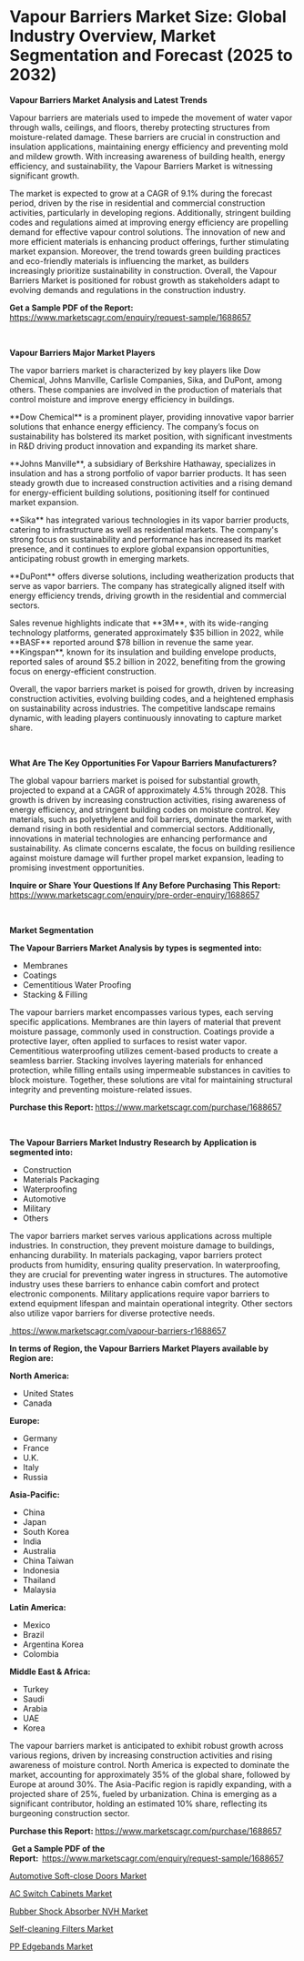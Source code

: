 <p><h1>Vapour Barriers Market Size: Global Industry Overview, Market Segmentation and Forecast (2025 to 2032)</h1></p><p><strong>Vapour Barriers Market Analysis and Latest Trends</strong></p>
<p><p>Vapour barriers are materials used to impede the movement of water vapor through walls, ceilings, and floors, thereby protecting structures from moisture-related damage. These barriers are crucial in construction and insulation applications, maintaining energy efficiency and preventing mold and mildew growth. With increasing awareness of building health, energy efficiency, and sustainability, the Vapour Barriers Market is witnessing significant growth.</p><p>The market is expected to grow at a CAGR of 9.1% during the forecast period, driven by the rise in residential and commercial construction activities, particularly in developing regions. Additionally, stringent building codes and regulations aimed at improving energy efficiency are propelling demand for effective vapour control solutions. The innovation of new and more efficient materials is enhancing product offerings, further stimulating market expansion. Moreover, the trend towards green building practices and eco-friendly materials is influencing the market, as builders increasingly prioritize sustainability in construction. Overall, the Vapour Barriers Market is positioned for robust growth as stakeholders adapt to evolving demands and regulations in the construction industry.</p></p>
<p><strong>Get a Sample PDF of the Report:&nbsp;</strong> <a href="https://www.marketscagr.com/enquiry/request-sample/1688657?utm_campaign=1995&utm_medium=2&utm_source=Github&utm_content=ia&utm_term=06012025&utm_id=vapour-barriers">https://www.marketscagr.com/enquiry/request-sample/1688657</a></p>
<p>&nbsp;</p>
<p><strong>Vapour Barriers Major Market Players</strong></p>
<p><p>The vapor barriers market is characterized by key players like Dow Chemical, Johns Manville, Carlisle Companies, Sika, and DuPont, among others. These companies are involved in the production of materials that control moisture and improve energy efficiency in buildings.</p><p>**Dow Chemical** is a prominent player, providing innovative vapor barrier solutions that enhance energy efficiency. The company’s focus on sustainability has bolstered its market position, with significant investments in R&D driving product innovation and expanding its market share. </p><p>**Johns Manville**, a subsidiary of Berkshire Hathaway, specializes in insulation and has a strong portfolio of vapor barrier products. It has seen steady growth due to increased construction activities and a rising demand for energy-efficient building solutions, positioning itself for continued market expansion.</p><p>**Sika** has integrated various technologies in its vapor barrier products, catering to infrastructure as well as residential markets. The company's strong focus on sustainability and performance has increased its market presence, and it continues to explore global expansion opportunities, anticipating robust growth in emerging markets.</p><p>**DuPont** offers diverse solutions, including weatherization products that serve as vapor barriers. The company has strategically aligned itself with energy efficiency trends, driving growth in the residential and commercial sectors. </p><p>Sales revenue highlights indicate that **3M**, with its wide-ranging technology platforms, generated approximately $35 billion in 2022, while **BASF** reported around $78 billion in revenue the same year. **Kingspan**, known for its insulation and building envelope products, reported sales of around $5.2 billion in 2022, benefiting from the growing focus on energy-efficient construction. </p><p>Overall, the vapor barriers market is poised for growth, driven by increasing construction activities, evolving building codes, and a heightened emphasis on sustainability across industries. The competitive landscape remains dynamic, with leading players continuously innovating to capture market share.</p></p>
<p>&nbsp;</p>
<p><strong>What Are The Key Opportunities For Vapour Barriers Manufacturers?</strong></p>
<p><p>The global vapour barriers market is poised for substantial growth, projected to expand at a CAGR of approximately 4.5% through 2028. This growth is driven by increasing construction activities, rising awareness of energy efficiency, and stringent building codes on moisture control. Key materials, such as polyethylene and foil barriers, dominate the market, with demand rising in both residential and commercial sectors. Additionally, innovations in material technologies are enhancing performance and sustainability. As climate concerns escalate, the focus on building resilience against moisture damage will further propel market expansion, leading to promising investment opportunities.</p></p>
<p><strong>Inquire or Share Your Questions If Any Before Purchasing This Report:</strong> <a href="https://www.marketscagr.com/enquiry/pre-order-enquiry/1688657?utm_campaign=1995&utm_medium=2&utm_source=Github&utm_content=ia&utm_term=06012025&utm_id=vapour-barriers">https://www.marketscagr.com/enquiry/pre-order-enquiry/1688657</a></p>
<p>&nbsp;</p>
<p><strong>Market Segmentation</strong></p>
<p><strong>The Vapour Barriers Market Analysis by types is segmented into:</strong></p>
<p><ul><li>Membranes</li><li>Coatings</li><li>Cementitious Water Proofing</li><li>Stacking & Filling</li></ul></p>
<p><p>The vapour barriers market encompasses various types, each serving specific applications. Membranes are thin layers of material that prevent moisture passage, commonly used in construction. Coatings provide a protective layer, often applied to surfaces to resist water vapor. Cementitious waterproofing utilizes cement-based products to create a seamless barrier. Stacking involves layering materials for enhanced protection, while filling entails using impermeable substances in cavities to block moisture. Together, these solutions are vital for maintaining structural integrity and preventing moisture-related issues.</p></p>
<p><strong>Purchase this Report:&nbsp;</strong><a href="https://www.marketscagr.com/purchase/1688657?utm_campaign=1995&utm_medium=2&utm_source=Github&utm_content=ia&utm_term=06012025&utm_id=vapour-barriers">https://www.marketscagr.com/purchase/1688657</a></p>
<p>&nbsp;</p>
<p><strong>The Vapour Barriers Market Industry Research by Application is segmented into:</strong></p>
<p><ul><li>Construction</li><li>Materials Packaging</li><li>Waterproofing</li><li>Automotive</li><li>Military</li><li>Others</li></ul></p>
<p><p>The vapor barriers market serves various applications across multiple industries. In construction, they prevent moisture damage to buildings, enhancing durability. In materials packaging, vapor barriers protect products from humidity, ensuring quality preservation. In waterproofing, they are crucial for preventing water ingress in structures. The automotive industry uses these barriers to enhance cabin comfort and protect electronic components. Military applications require vapor barriers to extend equipment lifespan and maintain operational integrity. Other sectors also utilize vapor barriers for diverse protective needs.</p></p>
<p><a href="https://www.marketscagr.com/vapour-barriers-r1688657?utm_campaign=1995&utm_medium=2&utm_source=Github&utm_content=ia&utm_term=06012025&utm_id=vapour-barriers">&nbsp;https://www.marketscagr.com/vapour-barriers-r1688657</a></p>
<p><strong>In terms of Region, the Vapour Barriers Market Players available by Region are:</strong></p>
<p>
    <p> <strong> North America: </strong>
        <ul>
            <li>United States</li>
            <li>Canada</li>
        </ul>
        </p> 
    <p> <strong> Europe: </strong>
        <ul>
            <li>Germany</li>
            <li>France</li>
            <li>U.K.</li>
            <li>Italy</li>
            <li>Russia</li>
        </ul>
        </p> 
    <p> <strong> Asia-Pacific: </strong>
        <ul>
            <li>China</li>
            <li>Japan</li>
            <li>South Korea</li>
            <li>India</li>
            <li>Australia</li>
            <li>China Taiwan</li>
            <li>Indonesia</li>
            <li>Thailand</li>
            <li>Malaysia</li>
        </ul>
        </p> 
    <p> <strong> Latin America: </strong>
        <ul>
            <li>Mexico</li>
            <li>Brazil</li>
            <li>Argentina Korea</li>
            <li>Colombia</li>
        </ul>
        </p> 
    <p> <strong> Middle East & Africa: </strong>
        <ul>
            <li>Turkey</li>
            <li>Saudi</li>
            <li>Arabia</li>
            <li>UAE</li>
            <li>Korea</li>
        </ul>
    </p>
    </p>
<p><p>The vapour barriers market is anticipated to exhibit robust growth across various regions, driven by increasing construction activities and rising awareness of moisture control. North America is expected to dominate the market, accounting for approximately 35% of the global share, followed by Europe at around 30%. The Asia-Pacific region is rapidly expanding, with a projected share of 25%, fueled by urbanization. China is emerging as a significant contributor, holding an estimated 10% share, reflecting its burgeoning construction sector.</p></p>
<p><strong>Purchase this Report: </strong><a href="https://www.marketscagr.com/purchase/1688657?utm_campaign=1995&utm_medium=2&utm_source=Github&utm_content=ia&utm_term=06012025&utm_id=vapour-barriers">https://www.marketscagr.com/purchase/1688657</a></p>
<p>&nbsp;<strong>Get a Sample PDF of the Report:&nbsp;&nbsp;</strong><a href="https://www.marketscagr.com/enquiry/request-sample/1688657?utm_campaign=1995&utm_medium=2&utm_source=Github&utm_content=ia&utm_term=06012025&utm_id=vapour-barriers">https://www.marketscagr.com/enquiry/request-sample/1688657</a></p>
<p><strong></strong></p>
<p><p><a href="https://www.linkedin.com/pulse/comprehensive-examination-automotive-soft-close-doors-qs5xc?utm_campaign=1995&utm_medium=2&utm_source=Github&utm_content=ia&utm_term=06012025&utm_id=vapour-barriers">Automotive Soft-close Doors Market</a></p><p><a href="https://www.linkedin.com/pulse/comprehensive-ac-switch-cabinets-market-report-2025-2032-75-yfyyf?utm_campaign=1995&utm_medium=2&utm_source=Github&utm_content=ia&utm_term=06012025&utm_id=vapour-barriers">AC Switch Cabinets Market</a></p><p><a href="https://www.linkedin.com/pulse/challenges-opportunities-rubber-shock-absorber-nvh-market-6zhbc?utm_campaign=1995&utm_medium=2&utm_source=Github&utm_content=ia&utm_term=06012025&utm_id=vapour-barriers">Rubber Shock Absorber NVH Market</a></p><p><a href="https://www.linkedin.com/pulse/self-cleaning-filters-market-trends-forecast-growth-xcvgf?utm_campaign=1995&utm_medium=2&utm_source=Github&utm_content=ia&utm_term=06012025&utm_id=vapour-barriers">Self-cleaning Filters Market</a></p><p><a href="https://www.linkedin.com/pulse/global-pp-edgebands-market-size-andtrends-affecting-the11-cagr-4bqef?utm_campaign=1995&utm_medium=2&utm_source=Github&utm_content=ia&utm_term=06012025&utm_id=vapour-barriers">PP Edgebands Market</a></p></p>